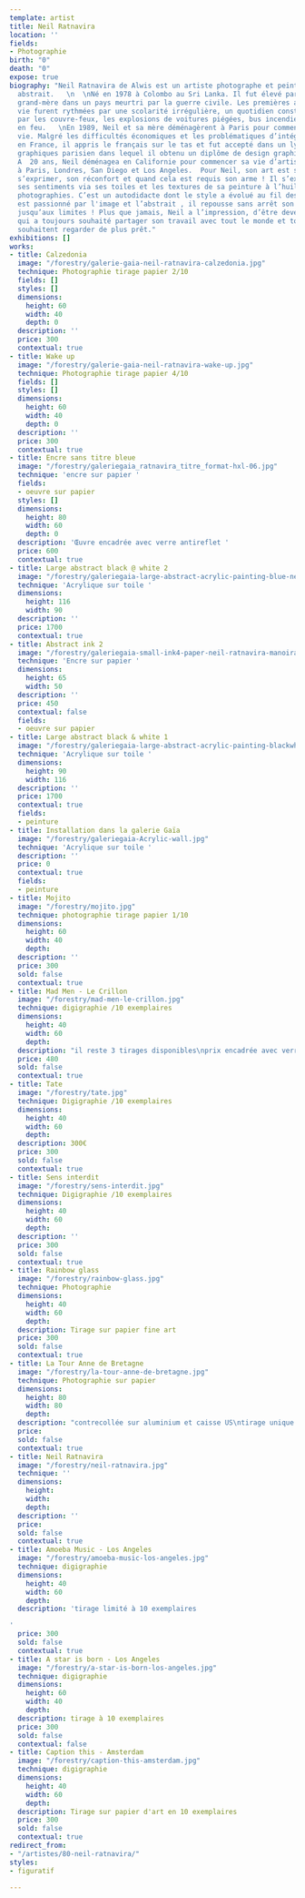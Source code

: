 ```yaml
---
template: artist
title: Neil Ratnavira
location: ''
fields:
- Photographie
birth: "0"
death: "0"
expose: true
biography: "Neil Ratnavira de Alwis est un artiste photographe et peintre expressionniste
  abstrait.   \n  \nNé en 1978 à Colombo au Sri Lanka. Il fut élevé par sa mère et
  grand-mère dans un pays meurtri par la guerre civile. Les premières années de sa
  vie furent rythmées par une scolarité irrégulière, un quotidien constamment interrompu
  par les couvre-feux, les explosions de voitures piégées, bus incendiés et immeubles
  en feu.   \nEn 1989, Neil et sa mère déménagèrent à Paris pour commencer une nouvelle
  vie. Malgré les difficultés économiques et les problématiques d’intégration sociale
  en France, il appris le français sur le tas et fut accepté dans un lycée d’arts
  graphiques parisien dans lequel il obtenu un diplôme de design graphique et d’Art.
  A  20 ans, Neil déménagea en Californie pour commencer sa vie d’artiste. Il a exposé
  à Paris, Londres, San Diego et Los Angeles.  Pour Neil, son art est sa façon de
  s’exprimer, son réconfort et quand cela est requis son arme ! Il s’exprime et dépeint
  ses sentiments via ses toiles et les textures de sa peinture à l’huile ou de ses
  photographies. C’est un autodidacte dont le style a évolué au fil des années. Il
  est passionné par l'image et l’abstrait , il repousse sans arrêt son Art et lui-même
  jusqu’aux limites ! Plus que jamais, Neil a l’impression, d’être devenu cet artiste
  qui a toujours souhaité partager son travail avec tout le monde et tous ceux qui
  souhaitent regarder de plus prêt."
exhibitions: []
works:
- title: Calzedonia
  image: "/forestry/galerie-gaia-neil-ratnavira-calzedonia.jpg"
  technique: Photographie tirage papier 2/10
  fields: []
  styles: []
  dimensions:
    height: 60
    width: 40
    depth: 0
  description: ''
  price: 300
  contextual: true
- title: Wake up
  image: "/forestry/galerie-gaia-neil-ratnavira-wake-up.jpg"
  technique: Photographie tirage papier 4/10
  fields: []
  styles: []
  dimensions:
    height: 60
    width: 40
    depth: 0
  description: ''
  price: 300
  contextual: true
- title: Encre sans titre bleue
  image: "/forestry/galeriegaia_ratnavira_titre_format-hxl-06.jpg"
  technique: 'encre sur papier '
  fields:
  - oeuvre sur papier
  styles: []
  dimensions:
    height: 80
    width: 60
    depth: 0
  description: 'Œuvre encadrée avec verre antireflet '
  price: 600
  contextual: true
- title: Large abstract black @ white 2
  image: "/forestry/galeriegaia-large-abstract-acrylic-painting-blue-neil-ratnavira-manoirart.jpg"
  technique: 'Acrylique sur toile '
  dimensions:
    height: 116
    width: 90
  description: ''
  price: 1700
  contextual: true
- title: Abstract ink 2
  image: "/forestry/galeriegaia-small-ink4-paper-neil-ratnavira-manoirart.jpg"
  technique: 'Encre sur papier '
  dimensions:
    height: 65
    width: 50
  description: ''
  price: 450
  contextual: false
  fields:
  - oeuvre sur papier
- title: Large abstract black & white 1
  image: "/forestry/galeriegaia-large-abstract-acrylic-painting-blackwhite-neil-ratnavira-manoirart.jpg"
  technique: 'Acrylique sur toile '
  dimensions:
    height: 90
    width: 116
  description: ''
  price: 1700
  contextual: true
  fields:
  - peinture
- title: Installation dans la galerie Gaïa
  image: "/forestry/galeriegaia-Acrylic-wall.jpg"
  technique: 'Acrylique sur toile '
  description: ''
  price: 0
  contextual: true
  fields:
  - peinture
- title: Mojito
  image: "/forestry/mojito.jpg"
  technique: photographie tirage papier 1/10
  dimensions:
    height: 60
    width: 40
    depth: 
  description: ''
  price: 300
  sold: false
  contextual: true
- title: Mad Men - Le Crillon
  image: "/forestry/mad-men-le-crillon.jpg"
  technique: digigraphie /10 exemplaires
  dimensions:
    height: 40
    width: 60
    depth: 
  description: "il reste 3 tirages disponibles\nprix encadrée avec verre musée "
  price: 480
  sold: false
  contextual: true
- title: Tate
  image: "/forestry/tate.jpg"
  technique: Digigraphie /10 exemplaires
  dimensions:
    height: 40
    width: 60
    depth: 
  description: 300€
  price: 300
  sold: false
  contextual: true
- title: Sens interdit
  image: "/forestry/sens-interdit.jpg"
  technique: Digigraphie /10 exemplaires
  dimensions:
    height: 40
    width: 60
    depth: 
  description: ''
  price: 300
  sold: false
  contextual: true
- title: Rainbow glass
  image: "/forestry/rainbow-glass.jpg"
  technique: Photographie
  dimensions:
    height: 40
    width: 60
    depth: 
  description: Tirage sur papier fine art
  price: 300
  sold: false
  contextual: true
- title: La Tour Anne de Bretagne
  image: "/forestry/la-tour-anne-de-bretagne.jpg"
  technique: Photographie sur papier
  dimensions:
    height: 80
    width: 80
    depth: 
  description: "contrecollée sur aluminium et caisse US\ntirage unique \nvendu"
  price: 
  sold: false
  contextual: true
- title: Neil Ratnavira
  image: "/forestry/neil-ratnavira.jpg"
  technique: ''
  dimensions:
    height: 
    width: 
    depth: 
  description: ''
  price: 
  sold: false
  contextual: true
- title: Amoeba Music - Los Angeles
  image: "/forestry/amoeba-music-los-angeles.jpg"
  technique: digigraphie
  dimensions:
    height: 40
    width: 60
    depth: 
  description: 'tirage limité à 10 exemplaires

'
  price: 300
  sold: false
  contextual: true
- title: A star is born - Los Angeles
  image: "/forestry/a-star-is-born-los-angeles.jpg"
  technique: digigraphie
  dimensions:
    height: 60
    width: 40
    depth: 
  description: tirage à 10 exemplaires
  price: 300
  sold: false
  contextual: false
- title: Caption this - Amsterdam
  image: "/forestry/caption-this-amsterdam.jpg"
  technique: digigraphie
  dimensions:
    height: 40
    width: 60
    depth: 
  description: Tirage sur papier d'art en 10 exemplaires
  price: 300
  sold: false
  contextual: true
redirect_from:
- "/artistes/80-neil-ratnavira/"
styles:
- figuratif

---
```

